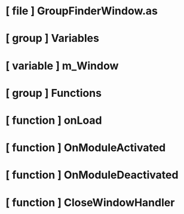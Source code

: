 # [ file ] GroupFinderWindow.as

# [ group ] Variables

# [ variable ] m_Window

# [ group ] Functions

# [ function ] onLoad

# [ function ] OnModuleActivated

# [ function ] OnModuleDeactivated

# [ function ] CloseWindowHandler

